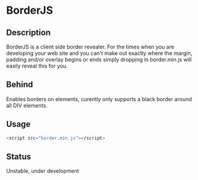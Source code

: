 # BorderJS

## Description
BorderJS is a client side border revealer.  For the times when you are developing your web site and you can't make out exactly where the margin, padding and/or overlay begins or ends simply dropping in border.min.js will easily reveal this for you.

## Behind

Enables borders on elements, curently only supports a black border around all DIV elements.

## Usage

```bash
<script src="border.min.js"></script>
```

## Status
Unstable, under development
